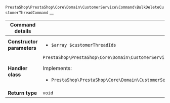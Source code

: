 `PrestaShop\PrestaShop\Core\Domain\CustomerService\Command\BulkDeleteCustomerThreadCommand`
__

| Command details            |    |
| -------------------------- | -- |
| **Constructor parameters** | <ul> <li>`$array $customerThreadIds`</li> </ul> |
| **Handler class**          | `PrestaShop\PrestaShop\Core\Domain\CustomerService\CommandHandler\BulkDeleteCustomerThreadHandler`  <p> Implements: </p> <ul>  <li>`PrestaShop\PrestaShop\Core\Domain\CustomerService\CommandHandler\BulkDeleteCustomerThreadHandlerInterface`</li>  |
| **Return type** |  `void`  |
